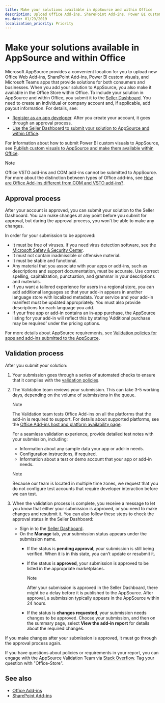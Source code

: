 ```yaml
---
title: Make your solutions available in AppSource and within Office 
description: Upload Office Add-ins, SharePoint Add-ins, Power BI custom visuals, and Microsoft Teams apps to AppSource and make them available in the Office Store within Office.
ms.date: 01/29/2019
localization_priority: Priority
---
```



# Make your solutions available in AppSource and within Office

Microsoft AppSource provides a convenient location for you to upload new Office Web Add-ins, SharePoint Add-ins, Power BI custom visuals, and Microsoft Teams apps that provide solutions for both consumers and businesses. When you add your solution to AppSource, you also make it available in the Office Store within Office. To include your solution in AppSource and within Office, you submit it to the [Seller Dashboard](https://sellerdashboard.microsoft.com/Application/Summary). You need to create an individual or company account and, if applicable, add payout information. For details, see:

- [Register as an app developer](https://developer.microsoft.com/store/register). After you create your account, it goes through an approval process.
- [Use the Seller Dashboard to submit your solution to AppSource and within Office](use-the-seller-dashboard-to-submit-to-the-office-store.md).

For information about how to submit Power BI custom visuals to AppSource, see [Publish custom visuals to AppSource and make them available within Office](/power-bi/developer/office-store).

> [!NOTE]
> Office VSTO add-ins and COM add-ins cannot be submitted to AppSource. For more about the distinction between types of Office add-ins, see [How are Office Add-ins different from COM and VSTO add-ins?](https://docs.microsoft.com/en-us/office/dev/add-ins/overview/office-add-ins#how-are-office-add-ins-different-from-com-and-vsto-add-ins).

<a name="bk_approval"> </a>
## Approval process

After your account is approved, you can submit your solution to the Seller Dashboard. You can make changes at any point before you submit for approval, but during the approval process, you won't be able to make any changes.

In order for your submission to be approved:

- It must be free of viruses. If you need virus detection software, see the [Microsoft Safety & Security Center](https://go.microsoft.com/fwlink/?LinkId=248711).
- It must not contain inadmissible or offensive material.
- It must be stable and functional.
- Any material that you associate with your apps or add-ins, such as descriptions and support documentation, must be accurate. Use correct spelling, capitalization, punctuation, and grammar in your descriptions and materials.
- If you want a tailored experience for users in a regional store, you can add additional languages so that your add-in appears in another language store with localized metadata. Your service and your add-in manifest must be updated appropriately. You must also provide descriptions for each language you add.
- If your free app or add-in contains an in-app purchase, the AppSource listing for your add-in will reflect this by stating 'Additional purchase may be required' under the pricing options.

For more details about AppSource requirements, see [Validation policies for apps and add-ins submitted to the AppSource](validation-policies.md).

<a name="bk_Validation"> </a>
## Validation process

After you submit your solution:

1. Your submission goes through a series of automated checks to ensure that it complies with the [validation policies](validation-policies.md).

2. The Validation team reviews your submission. This can take 3-5 working days, depending on the volume of submissions in the queue.

   > [!NOTE]
   > The Validation team tests Office Add-ins on all the platforms that the add-in is required to support. For details about supported platforms, see the [Office Add-ins host and platform availability page](/office/dev/add-ins/overview/office-add-in-availability).

   For a seamless validation experience, provide detailed test notes with your submission, including:

   - Information about any sample data your app or add-in needs.
   - Configuration instructions, if required.
   - Information about a test or demo account that your app or add-in needs.

   > [!NOTE]
   > Because our team is located in multiple time zones, we request that you do not configure test accounts that require developer interaction before we can test.

3. When the validation process is complete, you receive a message to let you know that either your submission is approved, or you need to make changes and resubmit it. You can also follow these steps to check the approval status in the Seller Dashboard:

   - Sign in to the [Seller Dashboard](https://go.microsoft.com/fwlink/?LinkId=248605).
   - On the **Manage** tab, your submission status appears under the submission name.
      - If the status is **pending approval**, your submission is still being verified. When it is in this state, you can't update or resubmit it.
      - If the status is **approved**, your submission is approved to be listed in the appropriate marketplaces.

        > [!NOTE]
        > After your submission is approved in the Seller Dashboard, there might be a delay before it is published to the AppSource. After approval, a submission typically appears in the AppSource within 24 hours.

      - If the status is **changes requested**, your submission needs changes to be approved. Choose your submission, and then on the summary page, select **View the add-in report** for details about the required changes.

If you make changes after your submission is approved, it must go through the approval process again.

If you have questions about policies or requirements in your report, you can engage with the AppSource Validation Team via [Stack Overflow](https://stackoverflow.com/search?q=office-store). Tag your question with "Office-Store".

## See also

- [Office Add-ins](/office/dev/add-ins/overview/office-add-ins)  
- [SharePoint Add-ins](/sharepoint/dev/sp-add-ins/sharepoint-add-ins)
